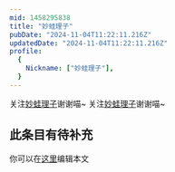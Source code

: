 ```yaml
---
mid: 1458295838
title: "妙蛙理子"
pubDate: "2024-11-04T11:22:11.216Z"
updatedDate: "2024-11-04T11:22:11.216Z"
profile:
  {
    Nickname: ["妙蛙理子"],
  }
---
```


关注[妙蛙理子](https://space.bilibili.com/1458295838)谢谢喵~ 关注[妙蛙理子](https://space.bilibili.com/1458295838)谢谢喵~

## 此条目有待补充
你可以在[这里](https://github.com/Yuhanawa/VTuber.ICU-Content/edit/master/v/妙蛙理子/index.md)编辑本文
